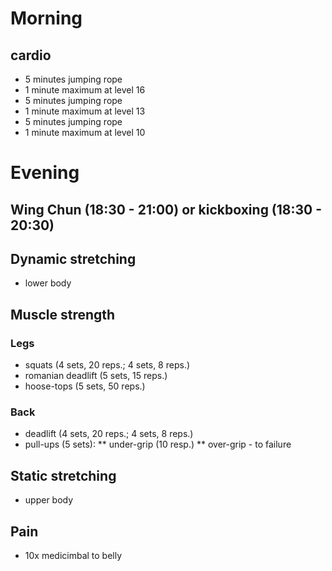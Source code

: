 # Morning
## cardio
* 5 minutes jumping rope
* 1 minute maximum at level 16
* 5 minutes jumping rope
* 1 minute maximum at level 13
* 5 minutes jumping rope
* 1 minute maximum at level 10

# Evening
## Wing Chun (18:30 - 21:00) or kickboxing (18:30 - 20:30)
## Dynamic stretching
* lower body

## Muscle strength
### Legs
* squats (4 sets, 20 reps.; 4 sets, 8 reps.)
* romanian deadlift (5 sets, 15 reps.)
* hoose-tops (5 sets, 50 reps.)

### Back
* deadlift (4 sets, 20 reps.; 4 sets, 8 reps.)
* pull-ups (5 sets):
  ** under-grip (10 resp.)
  ** over-grip - to failure
  
## Static stretching
* upper body

## Pain
- 10x medicimbal to belly
